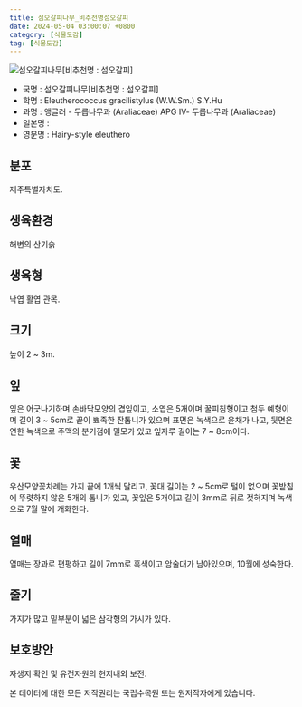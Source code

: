 ```yaml
---
title: 섬오갈피나무_비추천명섬오갈피
date: 2024-05-04 03:00:07 +0800
category: [식물도감]
tag: [식물도감]
---
```




![섬오갈피나무[비추천명 : 섬오갈피]](/fileUpload/plants/basic/Araliaceae/Eleutherococcus/18903/18903_1_th2.jpg)
- 국명 : 섬오갈피나무[비추천명 : 섬오갈피]
- 학명 : Eleutherococcus gracilistylus (W.W.Sm.) S.Y.Hu
- 과명 : 앵글러 - 두릅나무과 (Araliaceae) APG Ⅳ- 두릅나무과 (Araliaceae)
- 일본명 : 
- 영문명 : Hairy-style eleuthero


## 분포
제주특별자치도.
## 생육환경
해변의 산기슭
## 생육형
낙엽 활엽 관목. 
## 크기
높이 2 ~ 3m.
## 잎
잎은 어긋나기하며 손바닥모양의 겹잎이고, 소엽은 5개이며 꿀피침형이고 첨두 예형이며 길이 3 ~ 5cm로 끝이 뾰족한 잔톱니가 있으며 표면은 녹색으로 윤채가 나고, 뒷면은 연한 녹색으로 주맥의 분기점에 밀모가 있고 잎자루 길이는 7 ~ 8cm이다.
## 꽃
우산모양꽃차례는 가지 끝에 1개씩 달리고, 꽃대 길이는 2 ~ 5cm로 털이 없으며 꽃받침에 뚜렷하지 않은 5개의 톱니가 있고, 꽃잎은 5개이고 길이 3mm로 뒤로 젖혀지며 녹색으로 7월 말에 개화한다.
## 열매
열매는 장과로 편평하고 길이 7mm로 흑색이고 암술대가 남아있으며, 10월에 성숙한다.
## 줄기
가지가 많고 밑부분이 넓은 삼각형의 가시가 있다.
## 보호방안
자생지 확인 및 유전자원의 현지내외 보전.






본 데이터에 대한 모든 저작권리는 국립수목원 또는 원저작자에게 있습니다.

